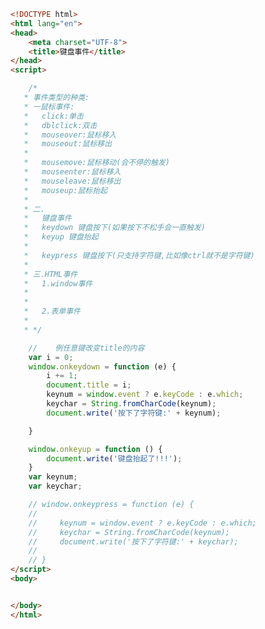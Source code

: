 
<BlogInfo id="465" title="80.键盘事件" author="白日梦想猿" pv=0 read_times=0 pre_cost_time=0分57秒 category="js学习" tag_list="['js学习']" create_time="2020.12.25 11:14:48" update_time="2021.01.18 15:55:40" />

```html
<!DOCTYPE html>
<html lang="en">
<head>
    <meta charset="UTF-8">
    <title>键盘事件</title>
</head>
<script>

    /*
   * 事件类型的种类:
   * 一鼠标事件:
   *   click:单击
   *   dblclick:双击
   *   mouseover:鼠标移入
   *   mouseout:鼠标移出
   *
   *   mousemove:鼠标移动(会不停的触发)
   *   mouseenter:鼠标移入
   *   mouseleave:鼠标移出
   *   mouseup:鼠标抬起
   *
   * 二.
   *   键盘事件
   *   keydown 键盘按下(如果按下不松手会一直触发)
   *   keyup 键盘抬起
   *
   *   keypress 键盘按下(只支持字符键,比如像ctrl就不是字符键)
   *
   * 三.HTML事件
   *   1.window事件
   *
   *
   *   2.表单事件
   *
   * */

    //    例任意键改变title的内容
    var i = 0;
    window.onkeydown = function (e) {
        i += 1;
        document.title = i;
        keynum = window.event ? e.keyCode : e.which;
        keychar = String.fromCharCode(keynum);
        document.write('按下了字符键:' + keynum);

    }

    window.onkeyup = function () {
        document.write('键盘抬起了!!!');
    }
    var keynum;
    var keychar;

    // window.onkeypress = function (e) {
    //
    //     keynum = window.event ? e.keyCode : e.which;
    //     keychar = String.fromCharCode(keynum);
    //     document.write('按下了字符键:' + keychar);
    //
    // }
</script>
<body>


</body>
</html>
```
